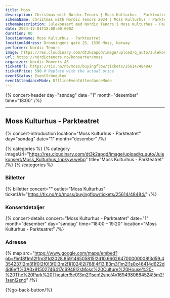 ```yaml
---
title: Moss
description: Christmas with Nordic Tenors | Moss Kulturhus - Parkteatret
schemaName: Christmas with Nordic Tenors 2024 | Moss Kulturhus - Parkteatret
schemaDescription: Julekonsert med Nordic Tenors i Moss Kulturhus - Parkteatret
date: 2024-12-01T18:00:00.000Z
duration: 80
locationName: Moss Kulturhus - Parkteatret
locationAddress: Dronningens gate 25, 1530 Moss, Norway
performer: Nordic Tenors
image: https://res.cloudinary.com/dt3k2apqd/image/upload/q_auto/Julekonsert/schema_-_Moss_Kulturhus_p1da5a.webp
url: https://nordictenors.no/konserter/moss
organizer: Nordic Moments AS
ticketUrl: https://tix.no/nb/moss/buyingflow/tickets/25614/48484/
ticketPrice: 590 # Replace with the actual price
eventStatus: EventScheduled
eventAttendanceMode: OfflineEventAttendanceMode
---
```


{% concert-header day="søndag" date="1" month="desember" time="18:00" /%}

---

## Moss Kulturhus - Parkteatret

{% concert-introduction location="Moss Kulturhus - Parkteatret" day="søndag" date="1" month="desember" /%}

{% categories %}
{% category imageUrl="https://res.cloudinary.com/dt3k2apqd/image/upload/q_auto/Julekonsert/Moss_Kulturhus_lnpkyw.webp" title="Moss Kulturhus - Parkteatret" /%}
{% /categories %}

### Billetter

{% billetter concert="" outlet="Moss Kulturhus" ticketUrl="https://tix.no/nb/moss/buyingflow/tickets/25614/48484/" /%}

### Konsertdetaljer

{% concert-details concert="Moss Kulturhus - Parkteatret" date="1" month="desember" day="søndag" time="18:00 – 19:20" location="Moss Kulturhus - Parkteatret" /%}

### Adresse

{% map src="https://www.google.com/maps/embed?pb=!1m18!1m12!1m3!1d2028.859146505815!2d10.660264700000008!3d59.4354237!2m3!1f0!2f0!3f0!3m2!1i1024!2i768!4f13.1!3m3!1m2!1s0x46414d622d4d6eff%3A0x91502746417c6948!2sMoss%20Culture%20House%20-%20The%20Park%20Theater!5e0!3m2!1sen!2sno!4v1694980684524!5m2!1sen!2sno" /%}

{%go-back-button/%}

